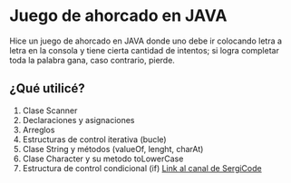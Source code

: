 # Juego de ahorcado en JAVA
Hice un juego de ahorcado en JAVA donde uno debe ir colocando letra a letra en la consola y tiene cierta cantidad de intentos; si logra completar toda la palabra gana, caso contrario, pierde.

## ¿Qué utilicé?
1. Clase Scanner
2. Declaraciones y asignaciones
3. Arreglos
4. Estructuras de control iterativa (bucle)
5. Clase String y métodos (valueOf, lenght, charAt)
6. Clase Character y su metodo toLowerCase
7. Estructura de control condicional (if)
[Link al canal de SergiCode](https://www.youtube.com/@sergicode)